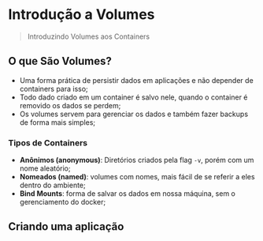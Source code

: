 # Introdução a Volumes

> Introduzindo Volumes aos Containers

## O que São Volumes?

- Uma forma prática de persistir dados em aplicações e não depender de containers para isso;
- Todo dado criado em um container é salvo nele, quando o container é removido os dados se perdem;
- Os volumes servem para gerenciar os dados e também fazer backups de forma mais simples;

### Tipos de Containers

- **Anônimos (anonymous)**: Diretórios criados pela flag `-v`, porém com um nome aleatório;
- **Nomeados (named)**: volumes com nomes, mais fácil de se referir a eles dentro do ambiente;
- **Bind Mounts**: forma de salvar os dados em nossa máquina, sem o gerenciamento do docker;

## Criando uma aplicação
